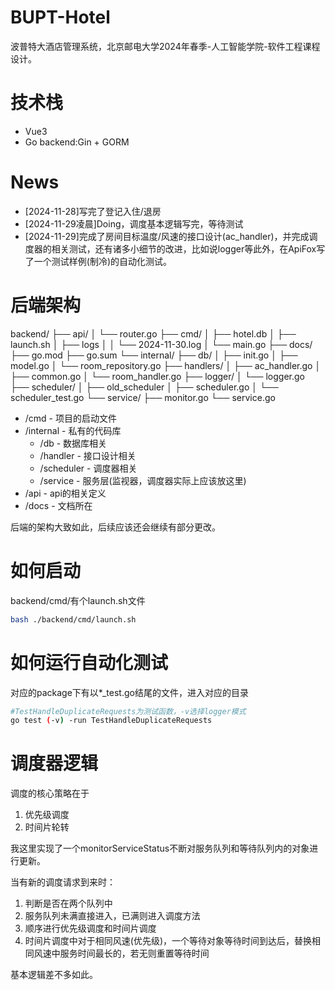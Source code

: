 # BUPT-Hotel
波普特大酒店管理系统，北京邮电大学2024年春季-人工智能学院-软件工程课程设计。

# 技术栈

- Vue3
- Go backend:Gin + GORM

# News
- [2024-11-28]写完了登记入住/退房
- [2024-11-29凌晨]Doing，调度基本逻辑写完，等待测试
- [2024-11-29]完成了房间目标温度/风速的接口设计(ac_handler)，并完成调度器的相关测试，还有诸多小细节的改进，比如说logger等此外，在ApiFox写了一个测试样例(制冷)的自动化测试。

# 后端架构
backend/
├── api/
│   └── router.go
├── cmd/
│   ├── hotel.db
│   ├── launch.sh
│   ├── logs
│   │   └── 2024-11-30.log
│   └── main.go
├── docs/
├── go.mod
├── go.sum
└── internal/
    ├── db/
    │   ├── init.go
    │   ├── model.go
    │   └── room_repository.go
    ├── handlers/
    │   ├── ac_handler.go
    │   ├── common.go
    │   └── room_handler.go
    ├── logger/
    │   └── logger.go
    ├── scheduler/
    │   ├── old_scheduler
    │   ├── scheduler.go
    │   └── scheduler_test.go
    └── service/
        ├── monitor.go
        └── service.go

- /cmd - 项目的启动文件
- /internal - 私有的代码库
    - /db - 数据库相关
    - /handler - 接口设计相关
    - /scheduler - 调度器相关
    - /service - 服务层(监视器，调度器实际上应该放这里)
- /api - api的相关定义
- /docs - 文档所在

后端的架构大致如此，后续应该还会继续有部分更改。

# 如何启动
backend/cmd/有个launch.sh文件
```Bash
bash ./backend/cmd/launch.sh
```

# 如何运行自动化测试
对应的package下有以*_test.go结尾的文件，进入对应的目录
```Bash
#TestHandleDuplicateRequests为测试函数，-v选择logger模式
go test (-v) -run TestHandleDuplicateRequests
```

# 调度器逻辑

调度的核心策略在于
1. 优先级调度
2. 时间片轮转

我这里实现了一个monitorServiceStatus不断对服务队列和等待队列内的对象进行更新。

当有新的调度请求到来时：
1. 判断是否在两个队列中
2. 服务队列未满直接进入，已满则进入调度方法
3. 顺序进行优先级调度和时间片调度
4. 时间片调度中对于相同风速(优先级)，一个等待对象等待时间到达后，替换相同风速中服务时间最长的，若无则重置等待时间

基本逻辑差不多如此。